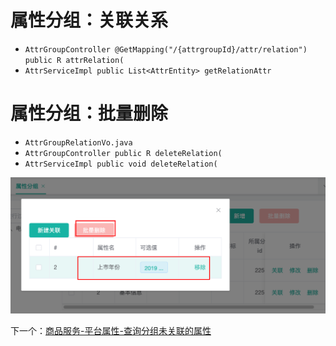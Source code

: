 # 属性分组：关联关系

- `AttrGroupController @GetMapping("/{attrgroupId}/attr/relation")  public R attrRelation(`
- `AttrServiceImpl public List<AttrEntity> getRelationAttr`

# 属性分组：批量删除
- `AttrGroupRelationVo.java`
- `AttrGroupController public R deleteRelation(`
- `AttrServiceImpl public void deleteRelation(`

![](BEFORE/附件/Pasted%20image%2020231202154349.png)

下一个：[商品服务-平台属性-查询分组未关联的属性](课程&笔记/技术栈/尚硅谷/谷粒商城/步骤与问题/recources/商品服务-平台属性-查询分组未关联的属性.md)